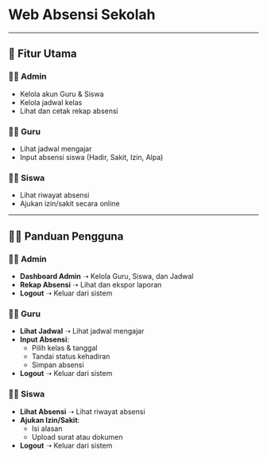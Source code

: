 #  Web Absensi Sekolah

---

## 📌 Fitur Utama

### 👨‍💼 Admin
- Kelola akun Guru & Siswa
- Kelola jadwal kelas
- Lihat dan cetak rekap absensi

### 🧑‍🏫 Guru
- Lihat jadwal mengajar
- Input absensi siswa (Hadir, Sakit, Izin, Alpa)

### 👨‍🎓 Siswa
- Lihat riwayat absensi
- Ajukan izin/sakit secara online

---

## 🧑‍💻 Panduan Pengguna

### 👨‍💼 Admin
- **Dashboard Admin** ➝ Kelola Guru, Siswa, dan Jadwal
- **Rekap Absensi** ➝ Lihat dan ekspor laporan
- **Logout** ➝ Keluar dari sistem

### 🧑‍🏫 Guru
- **Lihat Jadwal** ➝ Lihat jadwal mengajar
- **Input Absensi**:
  - Pilih kelas & tanggal
  - Tandai status kehadiran
  - Simpan absensi
- **Logout** ➝ Keluar dari sistem

### 👨‍🎓 Siswa
- **Lihat Absensi** ➝ Lihat riwayat absensi
- **Ajukan Izin/Sakit**:
  - Isi alasan
  - Upload surat atau dokumen
- **Logout** ➝ Keluar dari sistem


